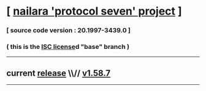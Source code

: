 
# [ [nailara 'protocol seven' project](http://src.nailara.net/) ]

### [ source code version : 20.1997-3439.0 ]

### ( this is the [ISC license](license)d "base" branch )
---
## current [release](https://github.com/anotherlink/nailara/releases) \\\\// [v1.58.7](https://github.com/anotherlink/nailara/releases/tag/v1.58.7)
---
